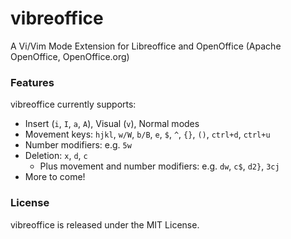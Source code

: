 # vibreoffice
A Vi/Vim Mode Extension for Libreoffice and OpenOffice (Apache OpenOffice, OpenOffice.org)

### Features
vibreoffice currently supports:
- Insert (`i`, `I`, `a`, `A`), Visual (`v`), Normal modes
- Movement keys: `hjkl`, `w/W`, `b/B`, `e`, `$`, `^`, `{}`, `()`, `ctrl+d`, `ctrl+u`
- Number modifiers: e.g. `5w`
- Deletion: `x`, `d`, `c`
    - Plus movement and number modifiers: e.g. `dw`, `c$`, `d2}`, `3cj`
- More to come!

### License
vibreoffice is released under the MIT License.
